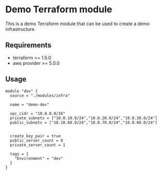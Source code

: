 # Demo Terraform module

This is a demo Terraform module that can be used to create a demo infrastructure.

## Requirements

- terraform >= 1.5.0
- aws provider >= 5.0.0

## Usage

```hcl
module "dev" {
  source = "./modules/infra"

  name = "demo-dev"

  vpc_cidr = "10.0.0.0/16"
  private_subnets = ["10.0.10.0/24","10.0.20.0/24","10.0.30.0/24"]
  public_subnets = ["10.10.60.0/24","10.0.70.0/24","10.0.80.0/24"]


  create_key_pair = true
  public_server_count = 0
  private_server_count = 1

  tags = {
    "Environment" = "dev"
  }
}
```
